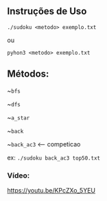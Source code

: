 ## Instruções de Uso

`./sudoku <metodo> exemplo.txt`

ou

`pyhon3 <metodo> exemplo.txt`


## Métodos:

~`bfs`

~`dfs`

~`a_star`

~`back`

~`back_ac3`  <-- competicao

ex: `./sudoku back_ac3 top50.txt`


### Vídeo:
https://youtu.be/KPcZXo_5YEU 

